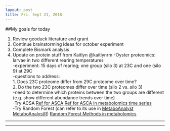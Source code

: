 ```yaml
---
layout: post
title: Fri. Sept 21, 2018
---
```



##My goals for today  
1. Review geoduck literature and grant  
2. Continue brainstorming ideas for october experiment  
3. Complete Bismark analysis  
4. Update on protein stuff from Kaitlyn @kaitlynrm 
-Oyster proteomics: larvae in two different rearing temperatures  
	-experiment: 15 days of rearing; one group (silo 3) at 23C and one (silo 9) at 29C  
	-questions to address:  
		1. Does 23C proteome differ from 29C proteome over time?  
		2. Do the two 23C proteomes differ over time (silo 2 vs. silo 3)  
	-need to determine which proteins between the two groups are different (e.g. show different abundance trends over time)  
		-Try ACSA [Ref for ASCA](https://www.ncbi.nlm.nih.gov/pubmed/15890747) [Ref for ASCA in metabolomics time series](https://www.ncbi.nlm.nih.gov/pmc/articles/PMC4559107/)  
		-Try Random Forest (can refer to its use in [MetaboAnalyst](http://www.metaboanalyst.ca/MetaboAnalyst/faces/home.xhtml) [MetaboAnalystR](https://github.com/xia-lab/MetaboAnalystR)) [Random Forest Methods in metabolomics](https://www.ncbi.nlm.nih.gov/pmc/articles/PMC5133491/)  




----
****